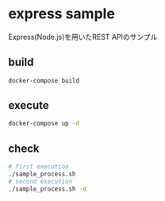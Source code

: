 # express sample
Express(Node.js)を用いたREST APIのサンプル

## build

```bash
docker-compose build
```

## execute

```bash
docker-compose up -d
```

## check

```bash
# first execution
./sample_process.sh
# second execution
./sample_process.sh -d
```
